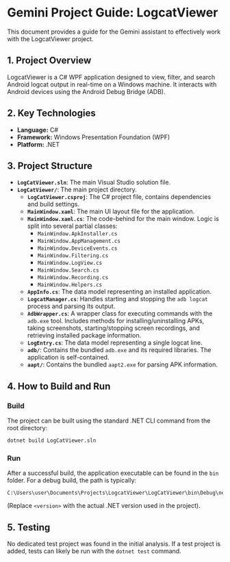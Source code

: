 # Gemini Project Guide: LogcatViewer

This document provides a guide for the Gemini assistant to effectively work with the LogcatViewer project.

## 1. Project Overview

LogcatViewer is a C# WPF application designed to view, filter, and search Android logcat output in real-time on a Windows machine. It interacts with Android devices using the Android Debug Bridge (ADB).

## 2. Key Technologies

- **Language:** C#
- **Framework:** Windows Presentation Foundation (WPF)
- **Platform:** .NET

## 3. Project Structure

- **`LogCatViewer.sln`**: The main Visual Studio solution file.
- **`LogCatViewer/`**: The main project directory.
  - **`LogCatViewer.csproj`**: The C# project file, contains dependencies and build settings.
  - **`MainWindow.xaml`**: The main UI layout file for the application.
  - **`MainWindow.xaml.cs`**: The code-behind for the main window. Logic is split into several partial classes:
    - `MainWindow.ApkInstaller.cs`
    - `MainWindow.AppManagement.cs`
    - `MainWindow.DeviceEvents.cs`
    - `MainWindow.Filtering.cs`
    - `MainWindow.LogView.cs`
    - `MainWindow.Search.cs`
    - `MainWindow.Recording.cs`
    - `MainWindow.Helpers.cs`
  - **`AppInfo.cs`**: The data model representing an installed application.
  - **`LogcatManager.cs`**: Handles starting and stopping the `adb logcat` process and parsing its output.
  - **`AdbWrapper.cs`**: A wrapper class for executing commands with the `adb.exe` tool. Includes methods for installing/uninstalling APKs, taking screenshots, starting/stopping screen recordings, and retrieving installed package information.
  - **`LogEntry.cs`**: The data model representing a single logcat line.
  - **`adb/`**: Contains the bundled `adb.exe` and its required libraries. The application is self-contained.
  - **`aapt/`**: Contains the bundled `aapt2.exe` for parsing APK information.

## 4. How to Build and Run

### Build
The project can be built using the standard .NET CLI command from the root directory:
```bash
dotnet build LogCatViewer.sln
```

### Run
After a successful build, the application executable can be found in the `bin` folder. For a debug build, the path is typically:
```
C:\Users\user\Documents\Projects\LogcatViewer\LogCatViewer\bin\Debug\net<version>\LogCatViewer.exe
```
(Replace `<version>` with the actual .NET version used in the project).

## 5. Testing

No dedicated test project was found in the initial analysis. If a test project is added, tests can likely be run with the `dotnet test` command.
